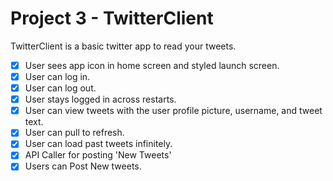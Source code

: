 # Project 3 - TwitterClient

TwitterClient is a basic twitter app to read your tweets.

- [X] User sees app icon in home screen and styled launch screen.
- [X] User can log in.
- [X] User can log out.
- [X] User stays logged in across restarts.
- [X] User can view tweets with the user profile picture, username, and tweet text.
- [X] User can pull to refresh.
- [X] User can load past tweets infinitely.
- [X] API Caller for posting 'New Tweets'
- [X] Users can Post New tweets.
